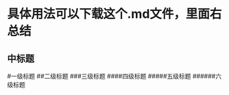 <!-- =上面的文本是大标题，=个数无限制 -->
具体用法可以下载这个.md文件，里面右总结
=======

<!-- -上面的文本是中标题，-个数无限制 -->
中标题
------

<!-- #等级标题 -->
#一级标题
##二级标题
###三级标题
####四级标题
#####五级标题
######六级标题
